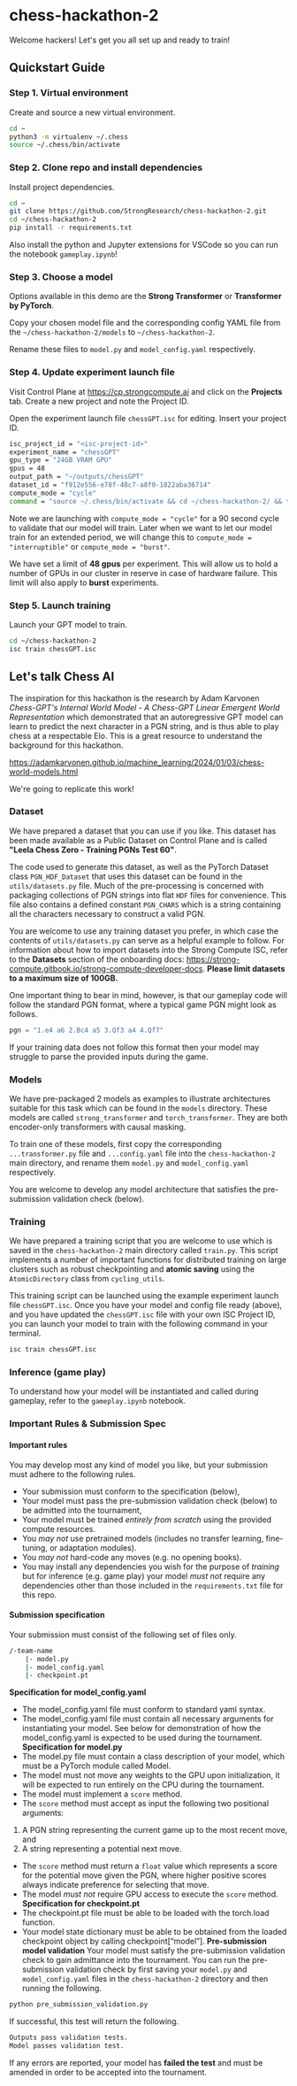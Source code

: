 # chess-hackathon-2

Welcome hackers! Let's get you all set up and ready to train!

## Quickstart Guide

### Step 1. Virtual environment 
Create and source a new virtual environment.

```bash
cd ~
python3 -m virtualenv ~/.chess
source ~/.chess/bin/activate
```

### Step 2. Clone repo and install dependencies
Install project dependencies.

```bash
cd ~
git clone https://github.com/StrongResearch/chess-hackathon-2.git
cd ~/chess-hackathon-2
pip install -r requirements.txt
```

Also install the python and Jupyter extensions for VSCode so you can run the notebook `gameplay.ipynb`!

### Step 3. Choose a model
Options available in this demo are the **Strong Transformer** or **Transformer by PyTorch**.

Copy your chosen model file and the corresponding config YAML file from the `~/chess-hackathon-2/models` to `~/chess-hackathon-2`.

Rename these files to `model.py` and `model_config.yaml` respectively.

### Step 4. Update experiment launch file
Visit Control Plane at https://cp.strongcompute.ai and click on the **Projects** tab. Create a new project and note the
Project ID.

Open the experiment launch file `chessGPT.isc` for editing. Insert your project ID.

```bash
isc_project_id = "<isc-project-id>"
experiment_name = "chessGPT"
gpu_type = "24GB VRAM GPU"
gpus = 48
output_path = "~/outputs/chessGPT"
dataset_id = "f912e556-e78f-48c7-a8f0-1822aba36714"
compute_mode = "cycle"
command = "source ~/.chess/bin/activate && cd ~/chess-hackathon-2/ && torchrun --nnodes=$NNODES --nproc-per-node=$N_PROC --master_addr=$MASTER_ADDR --master_port=$MASTER_PORT --node_rank=$RANK train.py --model-config /root/chess-hackathon-2/model_config.yaml --save-dir $OUTPUT_PATH"
```

Note we are launching with `compute_mode = "cycle"` for a 90 second cycle to validate that our model will train. Later when we want to let our model train for an extended period, we will change this to `compute_mode = "interruptible"` or `compute_mode = "burst"`.

We have set a limit of **48 gpus** per experiment. This will allow us to hold a number of GPUs in our cluster in reserve in case of hardware failure. This limit will also apply to **burst** experiments.

### Step 5. Launch training

Launch your GPT model to train.

```bash
cd ~/chess-hackathon-2
isc train chessGPT.isc
```

## Let's talk Chess AI
The inspiration for this hackathon is the research by Adam Karvonen *Chess-GPT's Internal World Model - A Chess-GPT Linear Emergent World Representation* which demonstrated that an autoregressive GPT model can learn to predict the next character in a PGN string, and is thus able to play chess at a respectable Elo. This is a great resource to understand the background for this hackathon.

https://adamkarvonen.github.io/machine_learning/2024/01/03/chess-world-models.html

We're going to replicate this work!

### Dataset
We have prepared a dataset that you can use if you like. This dataset has been made available as a Public Dataset on Control Plane and is called **"Leela Chess Zero - Training PGNs Test 60"**. 

The code used to generate this dataset, as well as the PyTorch Dataset class `PGN_HDF_Dataset` that uses this dataset can be found in the `utils/datasets.py` file. Much of the pre-processing is concerned with packaging collections of PGN strings into flat `HDF` files for convenience. This file also contains a defined constant `PGN_CHARS` which is a string containing all the characters necessary to construct a valid PGN.

You are welcome to use any training dataset you prefer, in which case the contents of `utils/datasets.py` can serve as a helpful example to follow. For information about how to import datasets into the Strong Compute ISC, refer to the **Datasets** section of the onboarding docs: https://strong-compute.gitbook.io/strong-compute-developer-docs. **Please limit datasets to a maximum size of 100GB.**

One important thing to bear in mind, however, is that our gameplay code will follow the standard PGN format, where a typical game PGN might look as follows. 

```python
pgn = "1.e4 a6 2.Bc4 a5 3.Qf3 a4 4.Qf7"
```

If your training data does not follow this format then your model may struggle to parse the provided inputs during the game.

### Models
We have pre-packaged 2 models as examples to illustrate architectures suitable for this task which can be found in the `models` directory. These models are called `strong_transformer` and `torch_transformer`. They are both encoder-only transformers with causal masking.

To train one of these models, first copy the corresponding `...transformer.py` file and `...config.yaml` file into the `chess-hackathon-2` main directory, and rename them `model.py` and `model_config.yaml` respectively.

You are welcome to develop any model architecture that satisfies the pre-submission validation check (below).

### Training
We have prepared a training script that you are welcome to use which is saved in the `chess-hackathon-2` main directory called `train.py`. This script implements a number of important functions for distributed training on large clusters such as robust checkpointing and **atomic saving** using the `AtomicDirectory` class from `cycling_utils`.

This training script can be launched using the example experiment launch file `chessGPT.isc`. Once you have your model and config file ready (above), and you have updated the `chessGPT.isc` file with your own ISC Project ID, you can launch your model to train with the following command in your terminal.

```bash
isc train chessGPT.isc
```

### Inference (game play)
To understand how your model will be instantiated and called during gameplay, refer to the `gameplay.ipynb` notebook.

### Important Rules & Submission Spec
#### Important rules
You may develop most any kind of model you like, but your submission must adhere to the following rules. 
 - Your submission must conform to the specification (below),
 - Your model must pass the pre-submission validation check (below) to be admitted into the tournament, 
 - Your model must be trained *entirely from scratch* using the provided compute resources. 
 - You *may not* use pretrained models (includes no transfer learning, fine-tuning, or adaptation modules).
 - You *may not* hard-code any moves (e.g. no opening books).
 - You may install any dependencies you wish for the purpose of *training* but for inference (e.g. game play) your model *must not* require any dependencies other than those included in the `requirements.txt` file for this repo.

#### Submission specification
Your submission must consist of the following set of files only.

```bash
/-team-name
    |- model.py
    |- model_config.yaml
    |- checkpoint.pt
```

**Specification for model_config.yaml**
 - The model_config.yaml file must conform to standard yaml syntax.
 - The model_config.yaml file must contain all necessary arguments for instantiating your model. See below for demonstration of how the model_config.yaml is expected to be used during the tournament.
**Specification for model.py**
 - The model.py file must contain a class description of your model, which must be a PyTorch module called Model.
 - The model must not move any weights to the GPU upon initialization, it will be expected to run entirely on the CPU during the tournament.
 - The model must implement a `score` method. 
 - The `score` method must accept as input the following two positional arguments:
  1. A PGN string representing the current game up to the most recent move, and
  2. A string representing a potential next move.
 - The `score` method must return a `float` value which represents a score for the potential move given the PGN, where higher positive scores always indicate preference for selecting that move.
 - The model *must not* require GPU access to execute the `score` method.
**Specification for checkpoint.pt**
 - The checkpoint.pt file must be able to be loaded with the torch.load function.
 - Your model state dictionary must be able to be obtained from the loaded checkpoint object by calling checkpoint[“model”].
**Pre-submission model validation**
Your model must satisfy the pre-submission validation check to gain admittance into the tournament. You can run the pre-submission validation check 
by first saving your `model.py` and `model_config.yaml` files in the `chess-hackathon-2` directory and then running the following.

```bash
python pre_submission_validation.py
```

If successful, this test will return the following.

```bash
Outputs pass validation tests.
Model passes validation test.
```

If any errors are reported, your model has **failed the test** and must be amended in order to be accepted into the tournament.

